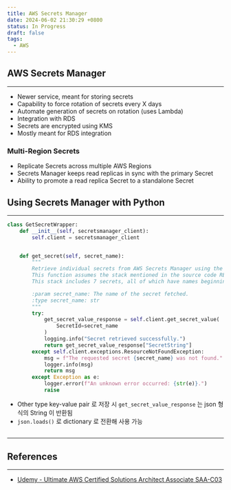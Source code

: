 ```yaml
---
title: AWS Secrets Manager
date: 2024-06-02 21:30:29 +0800
status: In Progress
draft: false
tags:
  - AWS
---
```

## AWS Secrets Manager
---
- Newer service, meant for storing secrets
- Capability to force rotation of secrets every X days
- Automate generation of secrets on rotation (uses Lambda)
- Integration with RDS
- Secrets are encrypted using KMS
- Mostly meant for RDS integration

### Multi-Region Secrets
- Replicate Secrets across multiple AWS Regions
- Secrets Manager keeps read replicas in sync with the primary Secret
- Ability to promote a read replica Secret to a standalone Secret

## Using Secrets Manager with Python
---
```python
class GetSecretWrapper:
    def __init__(self, secretsmanager_client):
        self.client = secretsmanager_client


    def get_secret(self, secret_name):
        """
        Retrieve individual secrets from AWS Secrets Manager using the get_secret_value API.
        This function assumes the stack mentioned in the source code README has been successfully deployed.
        This stack includes 7 secrets, all of which have names beginning with "mySecret".

        :param secret_name: The name of the secret fetched.
        :type secret_name: str
        """
        try:
            get_secret_value_response = self.client.get_secret_value(
                SecretId=secret_name
            )
            logging.info("Secret retrieved successfully.")
            return get_secret_value_response["SecretString"]
        except self.client.exceptions.ResourceNotFoundException:
            msg = f"The requested secret {secret_name} was not found."
            logger.info(msg)
            return msg
        except Exception as e:
            logger.error(f"An unknown error occurred: {str(e)}.")
            raise
```
- Other type key-value pair 로 저장 시 `get_secret_value_response` 는 json 형식의 String 이 반환됨
- `json.loads()` 로 dictionary 로 전환해 사용 가능

## 
---

## References
---
- [Udemy - Ultimate AWS Certified Solutions Architect Associate SAA-C03](https://www.udemy.com/course/aws-certified-solutions-architect-associate-saa-c03)
